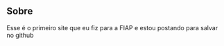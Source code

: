 ## Sobre

<p>Esse é o primeiro site que eu fiz para a FIAP e estou postando para salvar no github</p>
